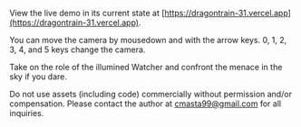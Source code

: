 View the live demo in its current state at [https://dragontrain-31.vercel.app](https://dragontrain-31.vercel.app).

You can move the camera by mousedown and with the arrow keys.
0, 1, 2, 3, 4, and 5 keys change the camera.

Take on the role of the illumined Watcher and confront the menace in the sky if you dare.

Do not use assets (including code) commercially without permission and/or compensation. Please contact the author at cmasta99@gmail.com for all inquiries.
